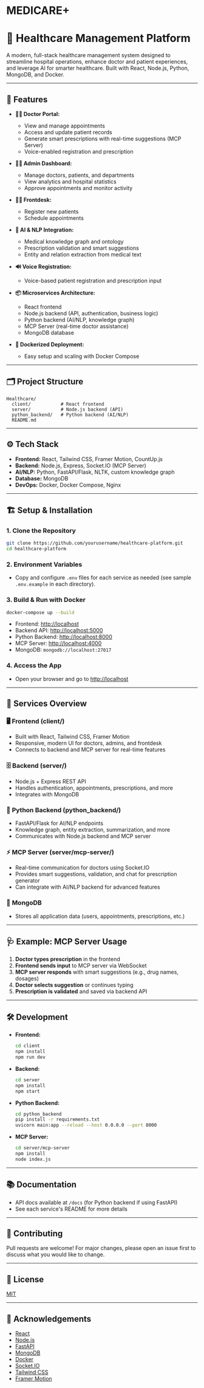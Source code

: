 # MEDICARE+

# 🏥 Healthcare Management Platform

A modern, full-stack healthcare management system designed to streamline hospital operations, enhance doctor and patient experiences, and leverage AI for smarter healthcare. Built with React, Node.js, Python, MongoDB, and Docker.

---

## 🚀 Features

- **👩‍⚕️ Doctor Portal:**

  - View and manage appointments
  - Access and update patient records
  - Generate smart prescriptions with real-time suggestions (MCP Server)
  - Voice-enabled registration and prescription

- **🧑‍💼 Admin Dashboard:**

  - Manage doctors, patients, and departments
  - View analytics and hospital statistics
  - Approve appointments and monitor activity

- **👨‍💻 Frontdesk:**

  - Register new patients
  - Schedule appointments

- **🤖 AI & NLP Integration:**

  - Medical knowledge graph and ontology
  - Prescription validation and smart suggestions
  - Entity and relation extraction from medical text

- **🔊 Voice Registration:**

  - Voice-based patient registration and prescription input

- **📦 Microservices Architecture:**

  - React frontend
  - Node.js backend (API, authentication, business logic)
  - Python backend (AI/NLP, knowledge graph)
  - MCP Server (real-time doctor assistance)
  - MongoDB database

- **🐳 Dockerized Deployment:**
  - Easy setup and scaling with Docker Compose

---

## 🗂️ Project Structure

```
Healthcare/
  client/           # React frontend
  server/           # Node.js backend (API)
  python_backend/   # Python backend (AI/NLP)
  README.md
```

---

## ⚙️ Tech Stack

- **Frontend:** React, Tailwind CSS, Framer Motion, CountUp.js
- **Backend:** Node.js, Express, Socket.IO (MCP Server)
- **AI/NLP:** Python, FastAPI/Flask, NLTK, custom knowledge graph
- **Database:** MongoDB
- **DevOps:** Docker, Docker Compose, Nginx

---

## 🏗️ Setup & Installation

### 1. **Clone the Repository**

```bash
git clone https://github.com/yourusername/healthcare-platform.git
cd healthcare-platform
```

### 2. **Environment Variables**

- Copy and configure `.env` files for each service as needed (see sample `.env.example` in each directory).

### 3. **Build & Run with Docker**

```bash
docker-compose up --build
```

- Frontend: [http://localhost](http://localhost)
- Backend API: [http://localhost:5000](http://localhost:5000)
- Python Backend: [http://localhost:8000](http://localhost:8000)
- MCP Server: [http://localhost:4000](http://localhost:4000)
- MongoDB: `mongodb://localhost:27017`

### 4. **Access the App**

- Open your browser and go to [http://localhost](http://localhost)

---

## 🧩 Services Overview

### 🖥️ **Frontend (client/)**

- Built with React, Tailwind CSS, Framer Motion
- Responsive, modern UI for doctors, admins, and frontdesk
- Connects to backend and MCP server for real-time features

### 🗄️ **Backend (server/)**

- Node.js + Express REST API
- Handles authentication, appointments, prescriptions, and more
- Integrates with MongoDB

### 🧠 **Python Backend (python_backend/)**

- FastAPI/Flask for AI/NLP endpoints
- Knowledge graph, entity extraction, summarization, and more
- Communicates with Node.js backend and MCP server

### ⚡ **MCP Server (server/mcp-server/)**

- Real-time communication for doctors using Socket.IO
- Provides smart suggestions, validation, and chat for prescription generator
- Can integrate with AI/NLP backend for advanced features

### 🍃 **MongoDB**

- Stores all application data (users, appointments, prescriptions, etc.)

---

## 🩺 Example: MCP Server Usage

1. **Doctor types prescription** in the frontend
2. **Frontend sends input** to MCP server via WebSocket
3. **MCP server responds** with smart suggestions (e.g., drug names, dosages)
4. **Doctor selects suggestion** or continues typing
5. **Prescription is validated** and saved via backend API

---

## 🛠️ Development

- **Frontend:**
  ```bash
  cd client
  npm install
  npm run dev
  ```
- **Backend:**
  ```bash
  cd server
  npm install
  npm start
  ```
- **Python Backend:**
  ```bash
  cd python_backend
  pip install -r requirements.txt
  uvicorn main:app --reload --host 0.0.0.0 --port 8000
  ```
- **MCP Server:**
  ```bash
  cd server/mcp-server
  npm install
  node index.js
  ```

---

## 📚 Documentation

- API docs available at `/docs` (for Python backend if using FastAPI)
- See each service's README for more details

---

## 🤝 Contributing

Pull requests are welcome! For major changes, please open an issue first to discuss what you would like to change.

---

## 📄 License

[MIT](LICENSE)

---

## 🙏 Acknowledgements

- [React](https://react.dev/)
- [Node.js](https://nodejs.org/)
- [FastAPI](https://fastapi.tiangolo.com/)
- [MongoDB](https://www.mongodb.com/)
- [Docker](https://www.docker.com/)
- [Socket.IO](https://socket.io/)
- [Tailwind CSS](https://tailwindcss.com/)
- [Framer Motion](https://www.framer.com/motion/)

